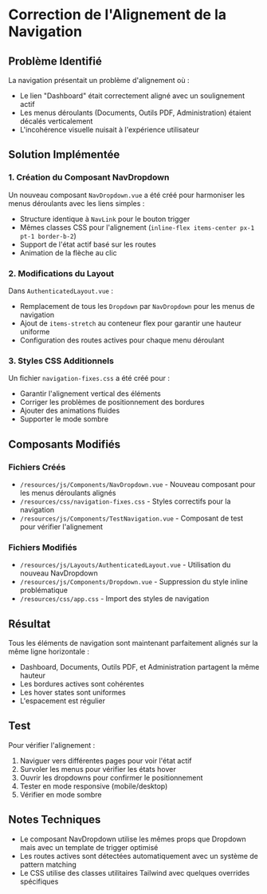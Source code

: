 # Correction de l'Alignement de la Navigation

## Problème Identifié
La navigation présentait un problème d'alignement où :
- Le lien "Dashboard" était correctement aligné avec un soulignement actif
- Les menus déroulants (Documents, Outils PDF, Administration) étaient décalés verticalement
- L'incohérence visuelle nuisait à l'expérience utilisateur

## Solution Implémentée

### 1. Création du Composant NavDropdown
Un nouveau composant `NavDropdown.vue` a été créé pour harmoniser les menus déroulants avec les liens simples :
- Structure identique à `NavLink` pour le bouton trigger
- Mêmes classes CSS pour l'alignement (`inline-flex items-center px-1 pt-1 border-b-2`)
- Support de l'état actif basé sur les routes
- Animation de la flèche au clic

### 2. Modifications du Layout
Dans `AuthenticatedLayout.vue` :
- Remplacement de tous les `Dropdown` par `NavDropdown` pour les menus de navigation
- Ajout de `items-stretch` au conteneur flex pour garantir une hauteur uniforme
- Configuration des routes actives pour chaque menu déroulant

### 3. Styles CSS Additionnels
Un fichier `navigation-fixes.css` a été créé pour :
- Garantir l'alignement vertical des éléments
- Corriger les problèmes de positionnement des bordures
- Ajouter des animations fluides
- Supporter le mode sombre

## Composants Modifiés

### Fichiers Créés
- `/resources/js/Components/NavDropdown.vue` - Nouveau composant pour les menus déroulants alignés
- `/resources/css/navigation-fixes.css` - Styles correctifs pour la navigation
- `/resources/js/Components/TestNavigation.vue` - Composant de test pour vérifier l'alignement

### Fichiers Modifiés
- `/resources/js/Layouts/AuthenticatedLayout.vue` - Utilisation du nouveau NavDropdown
- `/resources/js/Components/Dropdown.vue` - Suppression du style inline problématique
- `/resources/css/app.css` - Import des styles de navigation

## Résultat
Tous les éléments de navigation sont maintenant parfaitement alignés sur la même ligne horizontale :
- Dashboard, Documents, Outils PDF, et Administration partagent la même hauteur
- Les bordures actives sont cohérentes
- Les hover states sont uniformes
- L'espacement est régulier

## Test
Pour vérifier l'alignement :
1. Naviguer vers différentes pages pour voir l'état actif
2. Survoler les menus pour vérifier les états hover
3. Ouvrir les dropdowns pour confirmer le positionnement
4. Tester en mode responsive (mobile/desktop)
5. Vérifier en mode sombre

## Notes Techniques
- Le composant NavDropdown utilise les mêmes props que Dropdown mais avec un template de trigger optimisé
- Les routes actives sont détectées automatiquement avec un système de pattern matching
- Le CSS utilise des classes utilitaires Tailwind avec quelques overrides spécifiques